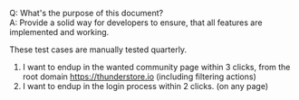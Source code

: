 Q: What's the purpose of this document?\
A: Provide a solid way for developers to ensure, that all features are implemented and working.

These test cases are manually tested quarterly.

1. I want to endup in the wanted community page within 3 clicks, from the root domain https://thunderstore.io (including filtering actions)
2. I want to endup in the login process within 2 clicks. (on any page)
